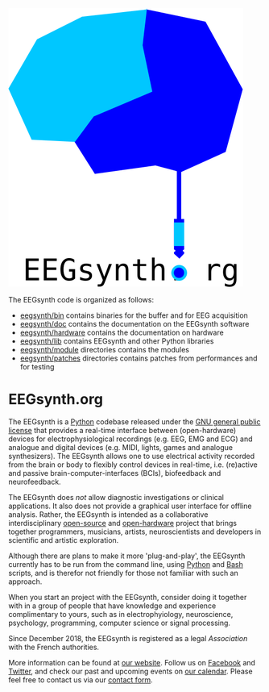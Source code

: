 ![](doc/figures/EEGsynth_logo.svg?sanitize=true)

The EEGsynth code is organized as follows:

 * [eegsynth/bin](bin) contains binaries for the buffer and for EEG acquisition
 * [eegsynth/doc](doc) contains the documentation on the EEGsynth software
 * [eegsynth/hardware](hardware) contains the documentation on hardware
 * [eegsynth/lib](lib) contains EEGsynth and other Python libraries
 * [eegsynth/module](module) directories contains the modules
 * [eegsynth/patches](patches) directories contains patches from performances and for testing


# EEGsynth.org

The EEGsynth is a [Python](https://www.python.org/) codebase released under the [GNU general public
license]( https://en.wikipedia.org/wiki/GNU_General_Public_License) that provides a real-time
interface between (open-hardware) devices for electrophysiological recordings (e.g. EEG, EMG and
ECG) and analogue and digital devices (e.g. MIDI, lights, games and analogue synthesizers). The
EEGsynth allows one to use electrical activity recorded from the brain or body to flexibly control
devices in real-time, i.e. (re)active and passive brain-computer-interfaces (BCIs), biofeedback and
neurofeedback.

The EEGsynth does *not* allow diagnostic investigations or clinical applications. It also does not
provide a graphical user interface for offline analysis. Rather, the EEGsynth is intended as a
collaborative interdisciplinary [open-source](https://opensource.com/open-source-way) and
[open-hardware](https://opensource.com/resources/what-open-hardware) project that brings together
programmers, musicians, artists, neuroscientists and developers in scientific and artistic
exploration.

Although there are plans to make it more 'plug-and-play', the EEGsynth currently has to be run from
the command line, using [Python](https://www.python.org/) and
[Bash](https://en.wikipedia.org/wiki/Bash_%28Unix_shell%29) scripts, and is therefor not friendly
for those not familiar with such an approach.

When you start an project with the EEGsynth, consider doing it together with in a group of people
that have knowledge and experience complimentary to yours, such as in electrophyiology,
neuroscience, psychology, programming, computer science or signal processing.

Since December 2018, the EEGsynth is registered as a legal _Association_ with the French
authorities.

More information can be found at [our website](https://www.eegsynth.org). Follow us on
[Facebook](https://www.facebook.com/EEGsynth/) and [Twitter](https://twitter.com/eegsynth), and
check our past and upcoming events on [our
calendar](http://www.eegsynth.org/?calendar=eegsynth-calendar). Please feel free to contact us via
our [contact form](http://www.eegsynth.org/?page_id=233).

